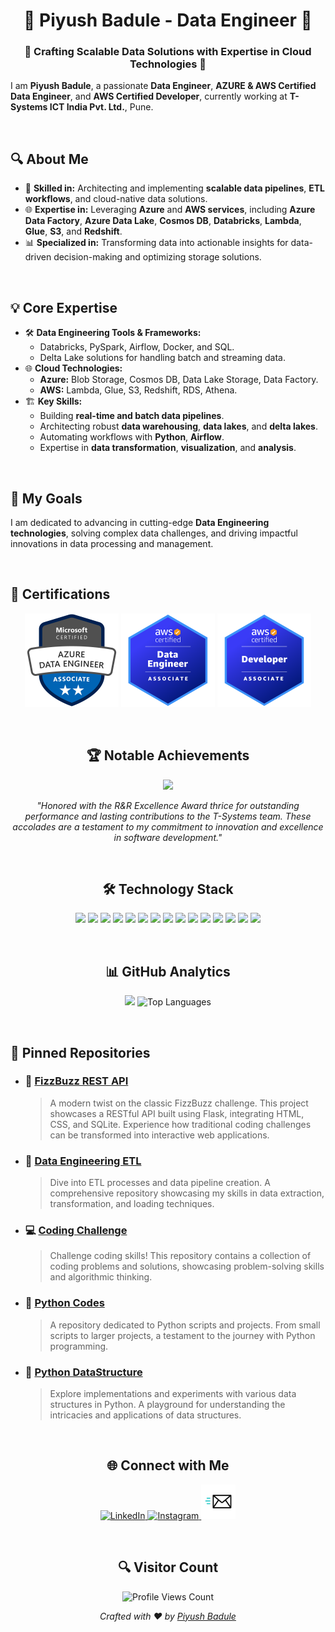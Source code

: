 <h1 align="center">🌟 Piyush Badule - Data Engineer 🌟</h1> 
<h3 align="center">🚀 Crafting Scalable Data Solutions with Expertise in Cloud Technologies 🚀</h3>

<!-- Introduction -->
<p align="center">

I am <strong>Piyush Badule</strong>, a passionate <strong>Data Engineer</strong>, <strong>AZURE & AWS Certified Data Engineer</strong>, and <strong>AWS Certified Developer</strong>, currently working at <strong>T-Systems ICT India Pvt. Ltd.</strong>, Pune.  

<!-- Spacer -->
<p>&nbsp;</p>

## 🔍 About Me  
- 🔧 **Skilled in:** Architecting and implementing **scalable data pipelines**, **ETL workflows**, and cloud-native data solutions.  
- 🌐 **Expertise in:** Leveraging **Azure** and **AWS services**, including **Azure Data Factory**, **Azure Data Lake**, **Cosmos DB**, **Databricks**, **Lambda**, **Glue**, **S3**, and **Redshift**.  
- 📊 **Specialized in:** Transforming data into actionable insights for data-driven decision-making and optimizing storage solutions.

<!-- Spacer -->
<p>&nbsp;</p>

## 💡 Core Expertise  
- 🛠 **Data Engineering Tools & Frameworks:**  
  - Databricks, PySpark, Airflow, Docker, and SQL.  
  - Delta Lake solutions for handling batch and streaming data.  
- 🌐 **Cloud Technologies:**  
  - **Azure:** Blob Storage, Cosmos DB, Data Lake Storage, Data Factory.  
  - **AWS:** Lambda, Glue, S3, Redshift, RDS, Athena.  
- 🏗️ **Key Skills:**  
  - Building **real-time and batch data pipelines**.  
  - Architecting robust **data warehousing**, **data lakes**, and **delta lakes**.  
  - Automating workflows with **Python**, **Airflow**.  
  - Expertise in **data transformation**, **visualization**, and **analysis**. 

<!-- Spacer -->
<p>&nbsp;</p>

## 🚀 My Goals  
I am dedicated to advancing in cutting-edge **Data Engineering technologies**, solving complex data challenges, and driving impactful innovations in data processing and management.

</p>

<!-- Spacer -->
<p>&nbsp;</p>

## 📜 Certifications  
<div align="center">
  <img src="https://github.com/PiyushBadule/PiyushBadule/blob/main/AZ_DE.png" alt="AZURE Data Engineer Certificate" width="150">
  <img src="https://github.com/PiyushBadule/PiyushBadule/blob/main/aws_data_engineer.png" alt="AWS Data Engineer Certificate" width="150">
  <img src="https://github.com/PiyushBadule/PiyushBadule/blob/main/aws_developer.png" alt="AWS Developer Associate Certificate" width="150">
</div>

<!-- Spacer -->
<p>&nbsp;</p>

<!-- R&R Award -->
<h2 align="center">🏆 Notable Achievements</h2>
<p align="center">
  <img src="https://img.shields.io/badge/🌟-R%26R%20Excellence%20Award-2088FF?style=for-the-badge&logo=medal&logoColor=white"/>
</p>
<p align="center">
  <em>"Honored with the R&R Excellence Award thrice for outstanding performance and lasting contributions to the T-Systems team. These accolades are a testament to my commitment to innovation and excellence in software development."</em>
</p>

<!-- Spacer -->
<p>&nbsp;</p>

<!-- Technologies -->
<h2 align="center">🛠️ Technology Stack</h2>
<p align="center">
  <img src="https://img.shields.io/badge/Python-3776AB?style=for-the-badge&logo=python&logoColor=white"/>
  <img src="https://img.shields.io/badge/AWS-232F3E?style=for-the-badge&logo=amazonaws&logoColor=white"/>
  <img src="https://img.shields.io/badge/Pandas-150458?style=for-the-badge&logo=pandas&logoColor=white"/>
  <img src="https://img.shields.io/badge/NumPy-013243?style=for-the-badge&logo=numpy&logoColor=white"/>
  <img src="https://img.shields.io/badge/PySpark-E25A1C?style=for-the-badge&logo=apachespark&logoColor=white"/>
  <img src="https://img.shields.io/badge/DataBricks-E25A1C?style=for-the-badge&logo=databricks&logoColor=white"/>
  <img src="https://img.shields.io/badge/Airflow-017CEE?style=for-the-badge&logo=apacheairflow&logoColor=white"/>
  <img src="https://img.shields.io/badge/FastAPI-009688?style=for-the-badge&logo=fastapi&logoColor=white"/>
  <img src="https://img.shields.io/badge/Flask-000000?style=for-the-badge&logo=flask&logoColor=white"/>
  <img src="https://img.shields.io/badge/Django-355E3B?style=for-the-badge&logo=django&logoColor=white"/>
  <img src="https://img.shields.io/badge/HTML5-E34F26?style=for-the-badge&logo=html5&logoColor=white"/>
  <img src="https://img.shields.io/badge/CSS3-1572B6?style=for-the-badge&logo=css3&logoColor=white"/>
  <img src="https://img.shields.io/badge/JavaScript-F7DF1E?style=for-the-badge&logo=javascript&logoColor=black"/>
  <img src="https://img.shields.io/badge/Postgresql-336791?style=for-the-badge&logo=postgresql&logoColor=white"/>
  <img src="https://img.shields.io/badge/GIT-F05032?style=for-the-badge&logo=git&logoColor=white"/>
</p>

<!-- Spacer -->
<p>&nbsp;</p>

<!-- GitHub Metrics -->
<h2 align="center">📊 GitHub Analytics</h2>
<p align="center">
  <img src="https://github-readme-streak-stats.herokuapp.com/?user=PiyushBadule&ring=DD2727&fire=DD2727&sideLabels=333333&dates=333333&text=333333"/>
  <img src="https://github-readme-stats.vercel.app/api/top-langs/?username=PiyushBadule&layout=compact&theme=vue&bg_color=ffffff" alt="Top Languages"/>
</p>
<!-- <p align="center">
  <img src="https://ghchart.rshah.org/PiyushBadule" alt="GitHub Contributions"/>
</p> -->


<!-- Spacer -->
<p>&nbsp;</p>

## 📌 Pinned Repositories

- ### 🎲 [FizzBuzz REST API](https://github.com/PiyushBadule/fizzbuzz_rest_server)
  > A modern twist on the classic FizzBuzz challenge. This project showcases a RESTful API built using Flask, integrating HTML, CSS, and SQLite. Experience how traditional coding challenges can be transformed into interactive web applications.

- ### 🚀 [Data Engineering ETL](https://github.com/PiyushBadule/data_engineering_etl)
  > Dive into ETL processes and data pipeline creation. A comprehensive repository showcasing my skills in data extraction, transformation, and loading techniques.

- ### 💻 [Coding Challenge](https://github.com/PiyushBadule/coding_challenge)
  > Challenge coding skills! This repository contains a collection of coding problems and solutions, showcasing problem-solving skills and algorithmic thinking.

- ### 🐍 [Python Codes](https://github.com/PiyushBadule/Python_Codes)
  > A repository dedicated to Python scripts and projects. From small scripts to larger projects, a testament to the journey with Python programming.

- ### 🧩 [Python DataStructure](https://github.com/PiyushBadule/Python_DataStructure)
  > Explore implementations and experiments with various data structures in Python. A playground for understanding the intricacies and applications of data structures.

<!-- Spacer -->
<p>&nbsp;</p>

<!-- Connecting -->
<h2 align="center">🌐 Connect with Me</h2>
<p align="center">
  <a href="https://www.linkedin.com/in/piyush-badule/" target="_blank">
    <img src="https://user-images.githubusercontent.com/74038190/235294012-0a55e343-37ad-4b0f-924f-c8431d9d2483.gif" width="45px" alt="LinkedIn" />
  </a>
  <a href="https://www.instagram.com/piyu__b/" target="_blank">
    <img src="https://user-images.githubusercontent.com/74038190/235294013-a33e5c43-a01c-43f6-b44d-a406d8b4ab75.gif" width="45px" alt="Instagram" />
  </a>
  <a href="mailto:piyu.badule30@gmail.com" target="_blank">
  <img src="https://github.com/PiyushBadule/PiyushBadule/blob/main/email.gif" width="55px" alt="Gmail"  style="border-radius: -10%;"/>
</a>
  </a>
</p>


<!-- Spacer -->
<p>&nbsp;</p>

<!-- Visitor Count -->
<h2 align="center">🔍 Visitor Count</h2>
<p align="center">
  <img src="https://profile-counter.glitch.me/PiyushBadule/count.svg" alt="Profile Views Count"/>
</p>

<!-- Footer -->
<p align="center">
  <em>Crafted with ❤️ by <a href="https://github.com/PiyushBadule">Piyush Badule</a></em>
</p>
